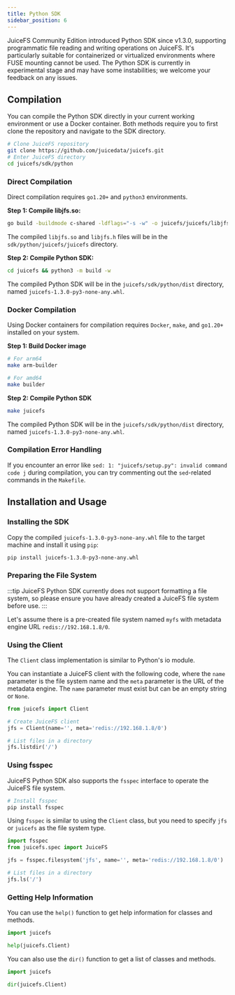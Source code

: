 ```yaml
---
title: Python SDK
sidebar_position: 6
---
```


JuiceFS Community Edition introduced Python SDK since v1.3.0, supporting programmatic file reading and writing operations on JuiceFS. It's particularly suitable for containerized or virtualized environments where FUSE mounting cannot be used. The Python SDK is currently in experimental stage and may have some instabilities; we welcome your feedback on any issues.

## Compilation

You can compile the Python SDK directly in your current working environment or use a Docker container. Both methods require you to first clone the repository and navigate to the SDK directory.

```bash
# Clone JuiceFS repository
git clone https://github.com/juicedata/juicefs.git
# Enter JuiceFS directory
cd juicefs/sdk/python
```

### Direct Compilation

Direct compilation requires `go1.20+` and `python3` environments.

**Step 1: Compile libjfs.so:**

```bash
go build -buildmode c-shared -ldflags="-s -w" -o juicefs/juicefs/libjfs.so ../java/libjfs
```

The compiled `libjfs.so` and `libjfs.h` files will be in the `sdk/python/juicefs/juicefs` directory.

**Step 2: Compile Python SDK:**

```bash
cd juicefs && python3 -m build -w
```

The compiled Python SDK will be in the `juicefs/sdk/python/dist` directory, named `juicefs-1.3.0-py3-none-any.whl`.

### Docker Compilation

Using Docker containers for compilation requires `Docker`, `make`, and `go1.20+` installed on your system.

**Step 1: Build Docker image**

```bash
# For arm64
make arm-builder

# For amd64
make builder
```

**Step 2: Compile Python SDK**

```bash
make juicefs
```

The compiled Python SDK will be in the `juicefs/sdk/python/dist` directory, named `juicefs-1.3.0-py3-none-any.whl`.

### Compilation Error Handling

If you encounter an error like `sed: 1: "juicefs/setup.py": invalid command code j` during compilation, you can try commenting out the `sed`-related commands in the `Makefile`.

## Installation and Usage

### Installing the SDK

Copy the compiled `juicefs-1.3.0-py3-none-any.whl` file to the target machine and install it using `pip`:

```bash
pip install juicefs-1.3.0-py3-none-any.whl
```

### Preparing the File System

:::tip
JuiceFS Python SDK currently does not support formatting a file system, so please ensure you have already created a JuiceFS file system before use.
:::

Let's assume there is a pre-created file system named `myfs` with metadata engine URL `redis://192.168.1.8/0`.

### Using the Client

The `Client` class implementation is similar to Python's io module.

You can instantiate a JuiceFS client with the following code, where the `name` parameter is the file system name and the `meta` parameter is the URL of the metadata engine. The `name` parameter must exist but can be an empty string or `None`.

```python
from juicefs import Client

# Create JuiceFS client
jfs = Client(name='', meta='redis://192.168.1.8/0')

# List files in a directory
jfs.listdir('/')
```

### Using fsspec

JuiceFS Python SDK also supports the `fsspec` interface to operate the JuiceFS file system.

```bash
# Install fsspec
pip install fsspec
```

Using `fsspec` is similar to using the `Client` class, but you need to specify `jfs` or `juicefs` as the file system type.

```python
import fsspec
from juicefs.spec import JuiceFS

jfs = fsspec.filesystem('jfs', name='', meta='redis://192.168.1.8/0')

# List files in a directory
jfs.ls('/')
```

### Getting Help Information

You can use the `help()` function to get help information for classes and methods.

```python
import juicefs

help(juicefs.Client)
```

You can also use the `dir()` function to get a list of classes and methods.

```python
import juicefs

dir(juicefs.Client)
```
